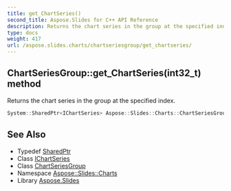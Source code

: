 ```yaml
---
title: get_ChartSeries()
second_title: Aspose.Slides for C++ API Reference
description: Returns the chart series in the group at the specified index.
type: docs
weight: 417
url: /aspose.slides.charts/chartseriesgroup/get_chartseries/
---
```

## ChartSeriesGroup::get_ChartSeries(int32_t) method


Returns the chart series in the group at the specified index.

```cpp
System::SharedPtr<IChartSeries> Aspose::Slides::Charts::ChartSeriesGroup::get_ChartSeries(int32_t index) override
```

## See Also

* Typedef [SharedPtr](../../../system/sharedptr/)
* Class [IChartSeries](../../ichartseries/)
* Class [ChartSeriesGroup](../)
* Namespace [Aspose::Slides::Charts](../../)
* Library [Aspose.Slides](../../../)